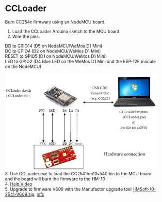 CCLoader
========

Burn CC254x firmware using an NodeMCU board.

1. Load the CCLoader Arduino sketch to the MCU board.
2. Wire the pins:

DD to GPIO14 (D5 on NodeMCU/WeMos D1 Mini) <br>
DC to GPIO4 (D2 on NodeMCU/WeMos D1 Mini) <br>
RESET to GPIO5 (D1 on NodeMCU/WeMos D1 Mini) <br>
LED to GPIO2 (D4 Blue LED on the WeMos D1 Mini and the ESP-12E module on the NodeMCU) <br>

  ![image](CCLoader.jpg)
3. Use CCLoader.exe to load the CC2541hm10v540.bin to the MCU board and the board will burn the firmware to the HM-10 <br>
4. [Help Video](https://www.youtube.com/watch?v=ez3491-v8Og&lc=z23dzv5wvxrkghouvacdp43beqjns0ivud2tbkcab1xw03c010c.1542030938199060) <br>
5. Upgrade to firmware V609 with the Manufactor upgrade tool [HMSoft-10-2541-V609.zip](https://github.com/Jason2866/CCLoader/blob/master/Bin/HMSoft-10-2541-V609.zip). [Info](https://forum.arduino.cc/index.php?topic=393655.0)<br>  
